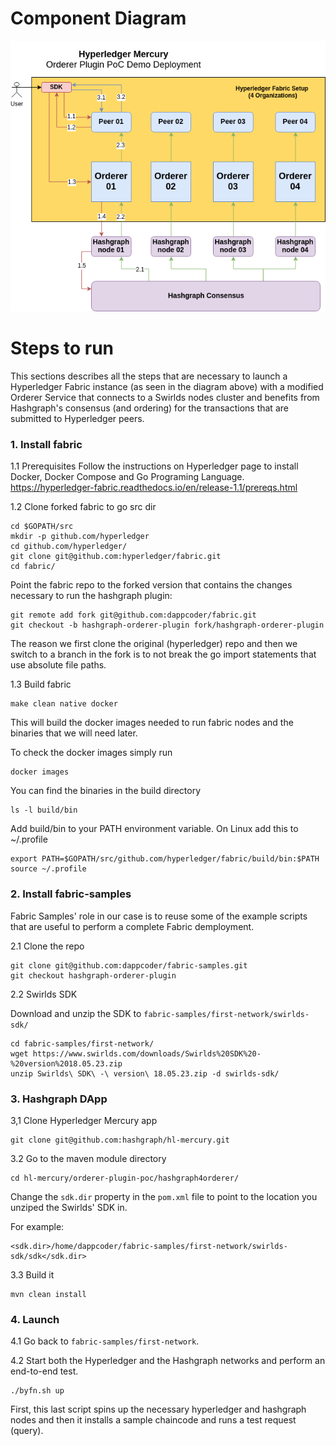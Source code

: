 
# Component Diagram

![Orderer Plugin PoC Deployment Diagram](diagram.png)

# Steps to run

This sections describes all the steps that are necessary to launch a Hyperledger Fabric instance (as seen in the diagram above) with a modified Orderer Service that connects to a Swirlds nodes cluster and benefits from Hashgraph's consensus (and ordering) for the transactions that are submitted to Hyperledger peers.

### 1. Install fabric

1.1 Prerequisites
Follow the instructions on Hyperledger page to install Docker, Docker Compose and Go Programing Language.
https://hyperledger-fabric.readthedocs.io/en/release-1.1/prereqs.html


1.2 Clone forked fabric to go src dir
```
cd $GOPATH/src
mkdir -p github.com/hyperledger
cd github.com/hyperledger/
git clone git@github.com:hyperledger/fabric.git
cd fabric/
```

Point the fabric repo to the forked version that contains the changes necessary to run the hashgraph plugin: 
```
git remote add fork git@github.com:dappcoder/fabric.git
git checkout -b hashgraph-orderer-plugin fork/hashgraph-orderer-plugin
```

The reason we first clone the original (hyperledger) repo and then we switch to a branch in the fork is to not break the go import statements that use absolute file paths.

1.3 Build fabric
```
make clean native docker
```
This will build the docker images needed to run fabric nodes and the binaries that we will need later.

To check the docker images simply run
```
docker images
```

You can find the binaries in the build directory
```
ls -l build/bin
```

Add build/bin to your PATH environment variable.
On Linux add this to ~/.profile
```
export PATH=$GOPATH/src/github.com/hyperledger/fabric/build/bin:$PATH
source ~/.profile
```

### 2. Install fabric-samples
Fabric Samples' role in our case is to reuse some of the example scripts that are useful to perform a complete Fabric demployment.

2.1 Clone the repo
```
git clone git@github.com:dappcoder/fabric-samples.git
git checkout hashgraph-orderer-plugin
```

2.2 Swirlds SDK

Download and unzip the SDK to `fabric-samples/first-network/swirlds-sdk/`

```
cd fabric-samples/first-network/
wget https://www.swirlds.com/downloads/Swirlds%20SDK%20-%20version%2018.05.23.zip
unzip Swirlds\ SDK\ -\ version\ 18.05.23.zip -d swirlds-sdk/
```
### 3. Hashgraph DApp

3,1 Clone Hyperledger Mercury app
```
git clone git@github.com:hashgraph/hl-mercury.git
```

3.2 Go to the maven module directory
```
cd hl-mercury/orderer-plugin-poc/hashgraph4orderer/
```

Change the `sdk.dir` property in the `pom.xml` file to point to the location you unziped the Swirlds' SDK in.

For example:
```
<sdk.dir>/home/dappcoder/fabric-samples/first-network/swirlds-sdk/sdk</sdk.dir>
```

3.3 Build it 
```
mvn clean install
```

### 4. Launch
4.1 Go back to `fabric-samples/first-network`.

4.2 Start both the Hyperledger and the Hashgraph networks and perform an end-to-end test.

```
./byfn.sh up
```

First, this last script spins up the necessary hyperledger and hashgraph nodes and then it installs a sample chaincode and runs a test request (query). 
